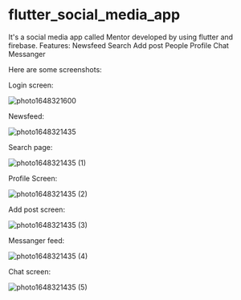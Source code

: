 # flutter_social_media_app

It's a social media app called Mentor developed by using flutter and firebase.
Features:
        Newsfeed
        Search
        Add post
        People
        Profile
        Chat Messanger
        
        
        
 Here are some screenshots:
 
Login screen: 



![photo1648321600](https://user-images.githubusercontent.com/73167399/160253705-23ba9d5a-1f9e-45fa-97d8-af77e6f504b2.jpeg)

Newsfeed:


![photo1648321435](https://user-images.githubusercontent.com/73167399/160253717-6a4446f5-a775-4851-bb30-7b7b50584de0.jpeg)




Search page:


![photo1648321435 (1)](https://user-images.githubusercontent.com/73167399/160253721-d519a35e-b07f-4c1d-8997-a9f1b4c5e371.jpeg)



Profile Screen:


![photo1648321435 (2)](https://user-images.githubusercontent.com/73167399/160253722-86ae0025-ec13-432a-8667-35c05d1a0a2d.jpeg)




Add post screen:


![photo1648321435 (3)](https://user-images.githubusercontent.com/73167399/160253728-35f77efa-53c2-4ca8-ae55-f66aca97b2b7.jpeg)



Messanger feed:

![photo1648321435 (4)](https://user-images.githubusercontent.com/73167399/160253731-b1071f54-7f28-461e-9385-ccf12f967792.jpeg)



Chat screen:


![photo1648321435 (5)](https://user-images.githubusercontent.com/73167399/160253736-f723a0ed-afba-47a1-a4a2-cc3d17dee15a.jpeg)
